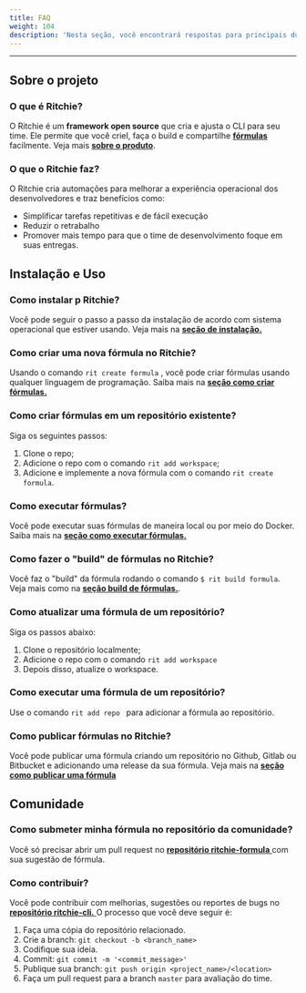 ```yaml
---
title: FAQ
weight: 104
description: 'Nesta seção, você encontrará respostas para principais dúvidas sobre Ritchie.'
---
```


---

## **Sobre o projeto**

### **O que é Ritchie?**

O Ritchie é um **framework open source** que cria e ajusta o CLI para seu time. Ele permite que você crieI, faça o build e compartilhe [**fórmulas**](/docs-ritchie/pt-br/principais-conceitos/#fórmulas) facilmente. Veja mais [**sobre o produto**](/docs-ritchie/pt-br/sobre-ritchie/#de-onde-o-ritchie-veio).

### **O que o Ritchie faz?**

O Ritchie cria automações para melhorar a experiência operacional dos desenvolvedores e traz benefícios como:

* Simplificar tarefas repetitivas e de fácil execução
* Reduzir o retrabalho 
* Promover mais tempo para que o time de desenvolvimento foque em suas entregas.

## **Instalação e Uso**

### **Como instalar p Ritchie?** 

Você pode seguir o passo a passo da instalação de acordo com sistema operacional que estiver usando. Veja mais na [**seção de instalação.**](/docs-ritchie/pt-br/primeiros-passos/instalação-do-cli/)

### **Como criar uma nova fórmula no Ritchie?**

Usando o comando `rit create formula` , você pode criar fórmulas usando qualquer linguagem de programação. Saiba mais na [**seção como criar fórmulas.** ](/docs-ritchie/pt-br/como/fórmulas/criar-fórmulas/)

### **Como criar fórmulas em um repositório existente?** 

Siga os seguintes passos: 
1. Clone o repo;
2. Adicione o repo com o comando `rit add workspace`;
3. Adicione e implemente a nova fórmula com o comando `rit create formula`.

### **Como executar fórmulas?**

Você pode executar suas fórmulas de maneira local ou por meio do Docker. Saiba mais na [**seção como executar fórmulas.** ](/docs-ritchie/pt-br/como/fórmulas/executar-fórmulas/visao-geral/)

### **Como fazer o "build" de fórmulas no Ritchie?**

Você faz o "build" da fórmula rodando o comando `$ rit build formula`. Veja mais como na [**seção build de fórmulas.**](/docs-ritchie/pt-br/como/fórmulas/buildar-formulas/).

### **Como atualizar uma fórmula de um repositório?**
 
Siga os passos abaixo: 
1. Clone o repositório localmente;
2. Adicione o repo com o comando `rit add workspace` 
3. Depois disso, atualize o workspace.

### **Como executar uma fórmula de um repositório?** 

Use o comando `rit add repo ` para adicionar a fórmula ao repositório. 

### **Como publicar fórmulas no Ritchie?**

Você pode publicar uma fórmula criando um repositório no Github, Gitlab ou Bitbucket e adicionando uma release da sua fórmula. Veja mais na [**seção como publicar uma fórmula**](/docs-ritchie/pt-br/como/fórmulas/publicar-fórmulas/) 

## **Comunidade**

### **Como submeter minha fórmula no repositório da comunidade?**

Você só precisar abrir um pull request no [**repositório ritchie-formula** ](https://github.com/ZupIT/ritchie-formulas) com sua sugestão de fórmula.

### **Como contribuir?**

Você pode contribuir com melhorias, sugestões ou reportes de bugs no [**repositório ritchie-cli.** ](https://github.com/ZupIT/ritchie-cli) O processo que você deve seguir é:

1. Faça uma cópia do repositório relacionado.
2. Crie a branch: `git checkout -b <branch_name>`
3. Codifique sua ideia.
4. Commit: `git commit -m '<commit_message>'`
5. Publique sua branch: `git push origin <project_name>/<location>`
6. Faça um pull request para a branch `master` para avaliação do time.
